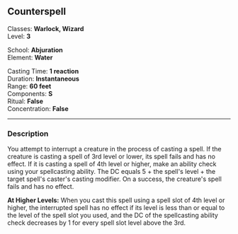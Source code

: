 ## Counterspell

Classes: **Warlock, Wizard**  
Level: **3**  

School: **Abjuration**  
Element: **Water**  

Casting Time: **1 reaction**  
Duration: **Instantaneous**  
Range: **60 feet**  
Components: **S**  
Ritual: **False**  
Concentration: **False**  

------

### Description

You attempt to interrupt a creature in the process of casting a spell. If the creature is casting a spell of 3rd level or lower, its spell fails and has no effect. If it is casting a spell of 4th level or higher, make an ability check using your spellcasting ability. The DC equals 5 + the spell's level + the target spell's caster's casting modifier. On a success, the creature's spell fails and has no effect.

**At Higher Levels:** When you cast this spell using a spell slot of 4th level or higher, the interrupted spell has no effect if its level is less than or equal to the level of the spell slot you used, and the DC of the spellcasting ability check decreases by 1 for every spell slot level above the 3rd.